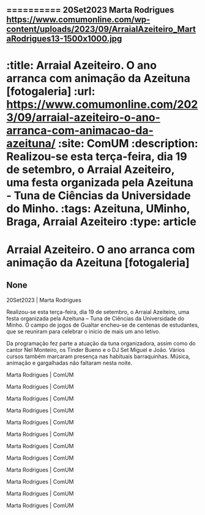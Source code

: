 
==========
20Set2023
Marta Rodrigues
https://www.comumonline.com/wp-content/uploads/2023/09/ArraialAzeiteiro_MartaRodrigues13-1500x1000.jpg
---
:title: Arraial Azeiteiro. O ano arranca com animação da Azeituna [fotogaleria]
:url: https://www.comumonline.com/2023/09/arraial-azeiteiro-o-ano-arranca-com-animacao-da-azeituna/
:site: ComUM
:description: Realizou-se esta terça-feira, dia 19 de setembro, o Arraial Azeiteiro, uma festa organizada pela Azeituna - Tuna de Ciências da Universidade do Minho.
:tags: Azeituna, UMinho, Braga, Arraial Azeiteiro
:type: article
==========


# **Arraial Azeiteiro. O ano arranca com animação da Azeituna [fotogaleria]**

## None

20Set2023 | Marta Rodrigues

Realizou-se esta terça-feira, dia 19 de setembro, o Arraial Azeiteiro, uma festa organizada pela Azeituna – Tuna de Ciências da Universidade do Minho. O campo de jogos de Gualtar encheu-se de centenas de estudantes, que se reuniram para celebrar o início de mais um ano letivo.

Da programação fez parte a atuação da tuna organizadora, assim como do cantor Nel Monteiro, os Tinder Bueno e o DJ Set Miguel e João. Vários cursos também marcaram presença nas habituais barraquinhas. Música, animação e gargalhadas não faltaram nesta noite.

Marta Rodrigues | ComUM

Marta Rodrigues | ComUM

Marta Rodrigues | ComUM

Marta Rodrigues | ComUM

Marta Rodrigues | ComUM

Marta Rodrigues | ComUM

Marta Rodrigues | ComUM

Marta Rodrigues | ComUM

Marta Rodrigues | ComUM

Marta Rodrigues | ComUM

Marta Rodrigues | ComUM

Marta Rodrigues | ComUM

